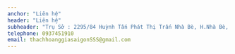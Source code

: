 ```yaml
---
anchor: "Liên hệ"
header: "Liên hệ"
subheader: "Trụ Sở : 2295/84 Huỳnh Tấn Phát Thị Trấn Nhà Bè, H.Nhà Bè, TP. HCM. \nSẵn sàng để bắt đầu dự án tiếp theo của bạn với chúng tôi?\n Hãy gọi cho chúng tôi hoặc gửi email cho chúng tôi và chúng tôi sẽ liên hệ lại với bạn trong thời gian sớm nhất!"
telephone: 0937451910
email: thachhoanggiasaigonSSS@gmail.com
---
```

